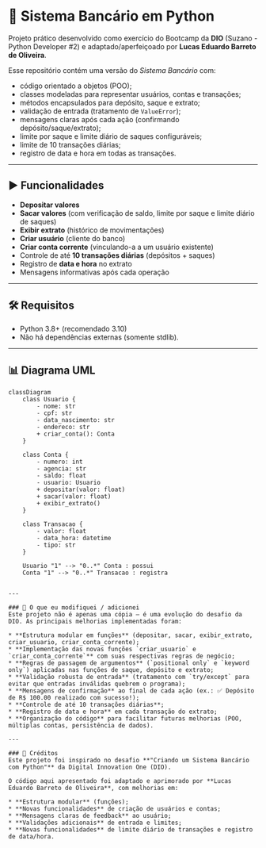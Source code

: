 # 🏦 Sistema Bancário em Python

Projeto prático desenvolvido como exercício do Bootcamp da **DIO** (Suzano - Python Developer #2) e adaptado/aperfeiçoado por **Lucas Eduardo Barreto de Oliveira**.

Esse repositório contém uma versão do *Sistema Bancário* com:
- código orientado a objetos (POO);
- classes modeladas para representar usuários, contas e transações;
- métodos encapsulados para depósito, saque e extrato;
- validação de entrada (tratamento de `ValueError`);
- mensagens claras após cada ação (confirmando depósito/saque/extrato);
- limite por saque e limite diário de saques configuráveis;
- limite de 10 transações diárias;
- registro de data e hora em todas as transações.

---

## ▶️ Funcionalidades
- **Depositar valores**
- **Sacar valores** (com verificação de saldo, limite por saque e limite diário de saques)
- **Exibir extrato** (histórico de movimentações)
- **Criar usuário** (cliente do banco)
- **Criar conta corrente** (vinculando-a a um usuário existente)
- Controle de até **10 transações diárias** (depósitos + saques)
- Registro de **data e hora** no extrato
- Mensagens informativas após cada operação

---

## 🛠️ Requisitos
- Python 3.8+ (recomendado 3.10)
- Não há dependências externas (somente stdlib).

---

## 📊 Diagrama UML

```mermaid
classDiagram
    class Usuario {
        - nome: str
        - cpf: str
        - data_nascimento: str
        - endereco: str
        + criar_conta(): Conta
    }

    class Conta {
        - numero: int
        - agencia: str
        - saldo: float
        - usuario: Usuario
        + depositar(valor: float)
        + sacar(valor: float)
        + exibir_extrato()
    }

    class Transacao {
        - valor: float
        - data_hora: datetime
        - tipo: str
    }

    Usuario "1" --> "0..*" Conta : possui
    Conta "1" --> "0..*" Transacao : registra


---

### 🔧 O que eu modifiquei / adicionei
Este projeto não é apenas uma cópia — é uma evolução do desafio da DIO. As principais melhorias implementadas foram:

* **Estrutura modular em funções** (depositar, sacar, exibir_extrato, criar_usuario, criar_conta_corrente);
* **Implementação das novas funções `criar_usuario` e `criar_conta_corrente`** com suas respectivas regras de negócio;
* **Regras de passagem de argumentos** (`positional only` e `keyword only`) aplicadas nas funções de saque, depósito e extrato;
* **Validação robusta de entrada** (tratamento com `try/except` para evitar que entradas inválidas quebrem o programa);
* **Mensagens de confirmação** ao final de cada ação (ex.: ✅ Depósito de R$ 100.00 realizado com sucesso!);
* **Controle de até 10 transações diárias**;
* **Registro de data e hora** em cada transação do extrato;
* **Organização do código** para facilitar futuras melhorias (POO, múltiplas contas, persistência de dados).

---

### 🤝 Créditos
Este projeto foi inspirado no desafio **"Criando um Sistema Bancário com Python"** da Digital Innovation One (DIO).

O código aqui apresentado foi adaptado e aprimorado por **Lucas Eduardo Barreto de Oliveira**, com melhorias em:

* **Estrutura modular** (funções);
* **Novas funcionalidades** de criação de usuários e contas;
* **Mensagens claras de feedback** ao usuário;
* **Validações adicionais** de entrada e limites;
* **Novas funcionalidades** de limite diário de transações e registro de data/hora.


